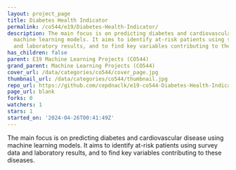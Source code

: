 ```yaml
---
layout: project_page
title: Diabetes Health Indicator
permalink: /co544/e19/Diabetes-Health-Indicator/
description: The main focus is on predicting diabetes and cardiovascular disease using
  machine learning models. It aims to identify at-risk patients using survey data
  and laboratory results, and to find key variables contributing to these diseases.
has_children: false
parent: E19 Machine Learning Projects (CO544)
grand_parent: Machine Learning Projects (CO544)
cover_url: /data/categories/co544/cover_page.jpg
thumbnail_url: /data/categories/co544/thumbnail.jpg
repo_url: https://github.com/cepdnaclk/e19-co544-Diabetes-Health-Indicator
page_url: blank
forks: 0
watchers: 1
stars: 1
started_on: '2024-04-26T00:41:49Z'
---
```


The main focus is on predicting diabetes and cardiovascular disease using machine learning models. It aims to identify at-risk patients using survey data and laboratory results, and to find key variables contributing to these diseases.